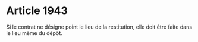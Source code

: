 # Article 1943

Si le contrat ne désigne point le lieu de la restitution, elle doit être faite dans le lieu même du dépôt.
